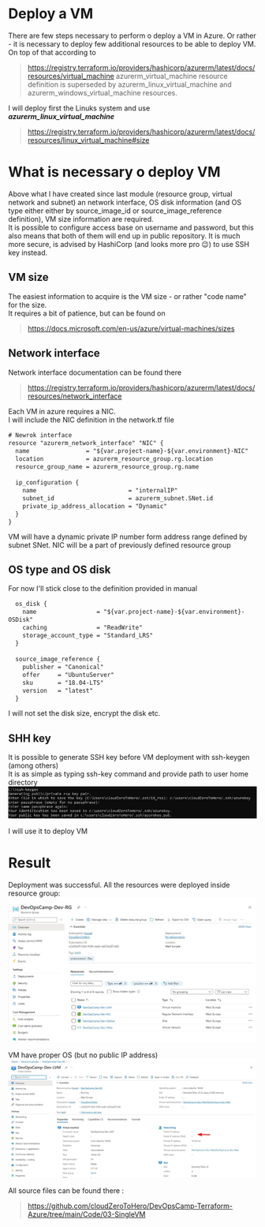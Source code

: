 # Deploy a VM

There are few steps necessary to perform o deploy a VM in Azure. Or rather - it is necessary to deploy few additional resources to be able to deploy VM. \
On top of that according to 
> https://registry.terraform.io/providers/hashicorp/azurerm/latest/docs/resources/virtual_machine
azurerm_virtual_machine resource definition is superseded by azurerm_linux_virtual_machine and azurerm_windows_virtual_machine resources. 

I will deploy first the Linuks system and use ***azurerm_linux_virtual_machine***
> https://registry.terraform.io/providers/hashicorp/azurerm/latest/docs/resources/linux_virtual_machine#size

# What is necessary o deploy VM

Above what I have created since last module (resource group, virtual network and subnet) an 
network interface, OS disk information (and OS type either either by source_image_id or source_image_reference definition), 
VM size information are required. \
It is possible to configure access base on username and password, but this also means that both of them will end up in public repository. It is much more secure, is advised by HashiCorp (and looks more pro :wink:) to use SSH key instead. 

## VM size

The easiest information to acquire is the VM size - or rather "code name" for the size. \
It requires a bit of patience, but can be found on 
> https://docs.microsoft.com/en-us/azure/virtual-machines/sizes


## Network interface

Network interface documentation can be found there 
> https://registry.terraform.io/providers/hashicorp/azurerm/latest/docs/resources/network_interface

Each VM in azure requires a NIC. \
I will include the NIC definition in the network.tf file 
``` hcl
# Newrok interface
resource "azurerm_network_interface" "NIC" {
  name                = "${var.project-name}-${var.environment}-NIC"
  location            = azurerm_resource_group.rg.location
  resource_group_name = azurerm_resource_group.rg.name

  ip_configuration {
    name                          = "internalIP"
    subnet_id                     = azurerm_subnet.SNet.id
    private_ip_address_allocation = "Dynamic"
  }
}
```
VM will have a dynamic private IP number form address range defined by subnet SNet. NIC will be a part of previously defined resource group

## OS type and OS disk

For now I'll stick close to the definition provided in manual
``` hcl
  os_disk {
    name                 = "${var.project-name}-${var.environment}-OSDisk"
    caching              = "ReadWrite"
    storage_account_type = "Standard_LRS"
  }

  source_image_reference {
    publisher = "Canonical"
    offer     = "UbuntuServer"
    sku       = "18.04-LTS"
    version   = "latest"
  }
```
I will not set the disk size, encrypt the disk etc.

## SHH key

It is possible to generate SSH key before VM deployment with ssh-keygen (among others)\
It is as simple as typing ssh-key command and provide path to user home directory\
![ssh-keygen](./images/03-ssh-keygen.jpg)

I will use it to deploy VM

# Result

Deployment was successful. All the resources were deployed inside resource group:
![resource group](./images/03-rg.jpg)

VM have proper OS (but no public IP address)
![Linuks VM](./images/03-LVM.jpg)


All source files can be found there :
> https://github.com/cloudZeroToHero/DevOpsCamp-Terraform-Azure/tree/main/Code/03-SingleVM